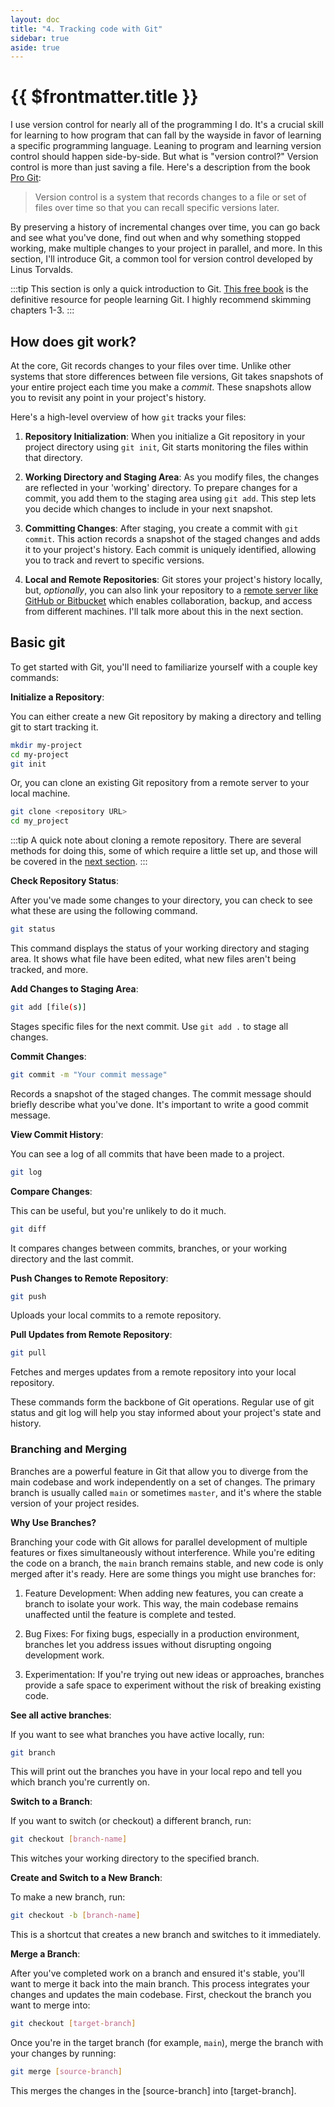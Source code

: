 ```yaml
---
layout: doc
title: "4. Tracking code with Git"
sidebar: true
aside: true
---
```


# {{ $frontmatter.title }}

I use version control for nearly all of the programming I do. It's a crucial skill for learning to how program that can fall by the wayside in favor of learning a specific programming language. Leaning to program and learning version control should happen side-by-side. But what is "version control?" Version control is more than just saving a file. Here's a description from the book [Pro Git](https://git-scm.com/book/en/v2):

> Version control is a system that records changes to a file or set of files over time so that you can recall specific versions later.

By preserving a history of incremental changes over time, you can go back and see what you've done, find out when and why something stopped working, make multiple changes to your project in parallel, and more. In this section, I'll introduce Git, a common tool for version control developed by Linus Torvalds.

:::tip
This section is only a quick introduction to Git. [This free book](https://git-scm.com/book/en/v2) is the definitive resource for people learning Git. I highly recommend skimming chapters 1-3.
:::

## How does git work?

At the core, Git records changes to your files over time. Unlike other systems that store differences between file versions, Git takes snapshots of your entire project each time you make a _commit_. These snapshots allow you to revisit any point in your project's history.

Here's a high-level overview of how `git` tracks your files:

1. **Repository Initialization**: When you initialize a Git repository in your project directory using `git init`, Git starts monitoring the files within that directory.

2. **Working Directory and Staging Area**: As you modify files, the changes are reflected in your 'working' directory. To prepare changes for a commit, you add them to the staging area using `git add`. This step lets you decide which changes to include in your next snapshot.

3. **Committing Changes**: After staging, you create a commit with `git commit`. This action records a snapshot of the staged changes and adds it to your project's history. Each commit is uniquely identified, allowing you to track and revert to specific versions.

4. **Local and Remote Repositories**: Git stores your project's history locally, but, _optionally_, you can also link your repository to a [remote server like GitHub or Bitbucket]() which enables collaboration, backup, and access from different machines. I'll talk more about this in the next section.

## Basic git

To get started with Git, you'll need to familiarize yourself with a couple key commands:

**Initialize a Repository**:

You can either create a new Git repository by making a directory and telling git to start tracking it.

```bash
mkdir my-project
cd my-project
git init
```

Or, you can clone an existing Git repository from a remote server to your local machine.

```bash
git clone <repository URL>
cd my_project
```

:::tip
A quick note about cloning a remote repository. There are several methods for doing this, some of which require a little set up, and those will be covered in the [next section]().
:::

**Check Repository Status**:

After you've made some changes to your directory, you can check to see what these are using the following command.

```bash
git status
```

This command displays the status of your working directory and staging area. It shows what file have been edited, what new files aren't being tracked, and more.

**Add Changes to Staging Area**:

```bash
git add [file(s)]
```

Stages specific files for the next commit. Use `git add .` to stage all changes.

**Commit Changes**:

```bash
git commit -m "Your commit message"
```

Records a snapshot of the staged changes. The commit message should briefly describe what you've done. It's important to write a good commit message.

**View Commit History**:

You can see a log of all commits that have been made to a project.

```bash
git log
```

**Compare Changes**:

This can be useful, but you're unlikely to do it much.

```bash
git diff
```

It compares changes between commits, branches, or your working directory and the last commit.

**Push Changes to Remote Repository**:

```bash
git push
```

Uploads your local commits to a remote repository.

**Pull Updates from Remote Repository**:

```bash
git pull
```

Fetches and merges updates from a remote repository into your local repository.

These commands form the backbone of Git operations. Regular use of git status and git log will help you stay informed about your project's state and history.

### Branching and Merging

Branches are a powerful feature in Git that allow you to diverge from the main codebase and work independently on a set of changes. The primary branch is usually called `main` or sometimes `master`, and it's where the stable version of your project resides.

**Why Use Branches?**

Branching your code with Git allows for parallel development of multiple features or fixes simultaneously without interference. While you're editing the code on a branch, the `main` branch remains stable, and new code is only merged after it's ready. Here are some things you might use branches for:

1. Feature Development: When adding new features, you can create a branch to isolate your work. This way, the main codebase remains unaffected until the feature is complete and tested.

2. Bug Fixes: For fixing bugs, especially in a production environment, branches let you address issues without disrupting ongoing development work.

3. Experimentation: If you're trying out new ideas or approaches, branches provide a safe space to experiment without the risk of breaking existing code.

**See all active branches**:

If you want to see what branches you have active locally, run:

```bash
git branch
```

This will print out the branches you have in your local repo and tell you which branch you're currently on.

**Switch to a Branch**:

If you want to switch (or checkout) a different branch, run:

```bash
git checkout [branch-name]
```

This witches your working directory to the specified branch.

**Create and Switch to a New Branch**:

To make a new branch, run:

```bash
git checkout -b [branch-name]
```

This is a shortcut that creates a new branch and switches to it immediately.

**Merge a Branch**:

After you've completed work on a branch and ensured it's stable, you'll want to merge it back into the main branch. This process integrates your changes and updates the main codebase. First, checkout the branch you want to merge into:

```bash
git checkout [target-branch]
```

Once you're in the target branch (for example, `main`), merge the branch with your changes by running:

```bash
git merge [source-branch]
```

This merges the changes in the [source-branch] into [target-branch].

